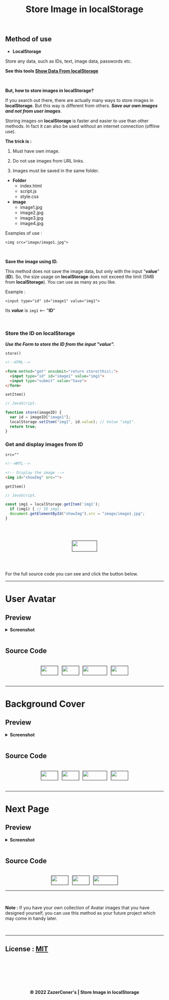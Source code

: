 <h1 align="center">Store Image in localStorage</h1>

<br>

## Method of use

- **LocalStorage**

Store any data, such as IDs, text, image data, passwords etc.

**See this tools [Show Data From localStorage](https://github.com/ZazerConer/Show-Data-From-localStorage)**

<br>

**But, how to store images in localStorage?**

If you search out there, there are actually many ways to store images in **localStorage**. But this way is different from others. **_Save our own images and not from user images_**.

Storing images on **localStorage** is faster and easier to use than other methods. In fact it can also be used without an internet connection (offline use).

**The trick is :**

1. Must have own image. 

2. Do not use images from URL links. 

3. Images must be saved in the same folder. 

- **Folder**
     - index.html 
     - script.js 
     - style.css 
- **image**
     - image1.jpg 
     - image2.jpg 
     - image3.jpg
     - image4.jpg

Examples of use : 

`<img src="image/image1.jpg">`

<br>

**Save the image using ID.**

This method does not save the image data, but only with the input "**value**" (**ID**). So, the size usage on **localStorage** does not exceed the limit (5MB from **localStorage**). You can use as many as you like.

Example : 

`<input type="id" id="image1" value="img1">` 

Its **_value_** is `img1` <-- "**ID**"

<br>

### Store the ID on localStorage

**_Use the Form to store the ID from the input "value"._**

`store()`

```html
<!--HTML-->

<form method="get" onsubmit="return store(this);">
  <input type="id" id="image1" value="img1">
  <input type="submit" value="Save">
</form>
```

`setItem()`

```javascript
// JavaScript.

function store(imageID) {
  var id = imageID["image1"];
  localStorage.setItem("img1", id.value); // Value "img1".
  return true;
}
```

### Get and display images from ID

`src=""`

```html
<!--HMTL-->

<!-- Display the image -->
<img id="showImg" src="">
```

`getItem()`

```javascript
// JavaScript.

const img1 = localStorage.getItem('img1');
  if (img1) { // ID img1.
  document.getElementById("showImg").src = "image/image1.jpg";
}
```

<br><br>

<div align="center">
<a href="">
<img width="80px" height="35px" src="https://img.shields.io/badge/DEMO-slateblue"></a>
</div>

<br><br>

For the full source code you can see and click the button below.

<hr>

# User Avatar

## Preview

<details>
<summary><strong>Screenshot</strong></summary>

_Responsive device_

<br>

**Desktop**
<img src="https://ik.imagekit.io/zazerconer/App/save-image-in-localstorage/avatar-desktop_dZIshlDhZ.png?ik-sdk-version=javascript-1.4.3&updatedAt=1667149015529" alt="zz-avatar-desktop">

**Tablet**
<div align="center"><img src="https://ik.imagekit.io/zazerconer/App/save-image-in-localstorage/avatar-tablet_wTtV3hP0c.png?ik-sdk-version=javascript-1.4.3&updatedAt=1667149022128" alt="zz-avatar-tablet" width="320px" height="479px"></div>

**Mobile**
<div align="center"><img src="https://ik.imagekit.io/zazerconer/App/save-image-in-localstorage/avatar-mobile_lEwhwSCZE.png?ik-sdk-version=javascript-1.4.3&updatedAt=1667149018698" alt="zz-avatar-mobile" width="280px" height="479px"></div>

</details>

<br>

## Source Code

<br>

<div align="center">
<a href="">
<img width="55px" height="30px" src="https://img.shields.io/badge/HTML-orangered"></a>
&nbsp;
<a href="">
<img width="55px" height="30px" src="https://img.shields.io/badge/CSS-dodgerblue"></a>
&nbsp;
<a href="">
<img width="78px" height="30px" src="https://img.shields.io/badge/JavaScript-gold"></a>
&nbsp;
<a href="">
<img width="55px" height="30px" src="https://img.shields.io/badge/Image-blueviolet"></a>
</div>

<br>
<hr>

# Background Cover

## Preview

<details>
<summary><strong>Screenshot</strong></summary>

_Responsive device_

<br>

**Desktop**
<img src="https://ik.imagekit.io/zazerconer/App/save-image-in-localstorage/background-desktop_zXUJ4jmJ-.png?ik-sdk-version=javascript-1.4.3&updatedAt=1667149020397" alt="zz-background-desktop">

**Tablet**
<div align="center"><img src="https://ik.imagekit.io/zazerconer/App/save-image-in-localstorage/background-tablet_pV3G_HvZ6.png?ik-sdk-version=javascript-1.4.3&updatedAt=1667149026444" alt="zz-background-tablet" width="320px" height="479px"></div>

**Mobile**
<div align="center"><img src="https://ik.imagekit.io/zazerconer/App/save-image-in-localstorage/background-mobile_R1-6yH-PB.png?ik-sdk-version=javascript-1.4.3&updatedAt=1667149024010" alt="zz-background-mobile" width="280px" height="479px"></div>

</details>

<br>

## Source Code

<br>

<div align="center">
<a href="">
<img width="55px" height="30px" src="https://img.shields.io/badge/HTML-orangered"></a>
&nbsp;
<a href="">
<img width="55px" height="30px" src="https://img.shields.io/badge/CSS-dodgerblue"></a>
&nbsp;
<a href="">
<img width="78px" height="30px" src="https://img.shields.io/badge/JavaScript-gold"></a>
&nbsp;
<a href="">
<img width="55px" height="30px" src="https://img.shields.io/badge/Image-blueviolet"></a>
</div>

<br>
<hr>

# Next Page

## Preview

<details>
<summary><strong>Screenshot</strong></summary>

_Responsive device_

<br>

**Desktop**
<img src="https://ik.imagekit.io/zazerconer/App/save-image-in-localstorage/page-desktop_F4Rq9RCnM.png?ik-sdk-version=javascript-1.4.3&updatedAt=1667149014690" alt="zz-page-desktop">

**Tablet**
<div align="center"><img src="https://ik.imagekit.io/zazerconer/App/save-image-in-localstorage/page-tablet_PZTOYSW9R.png?ik-sdk-version=javascript-1.4.3&updatedAt=1667149015536" alt="zz-page-tablet" width="320px" height="479px"></div>

**Mobile**
<div align="center"><img src="https://ik.imagekit.io/zazerconer/App/save-image-in-localstorage/page-mobile_AOGBimQuj.png?ik-sdk-version=javascript-1.4.3&updatedAt=1667149015456" alt="zz-page-mobile" width="280px" height="479px"></div>

</details>

<br>

## Source Code

<br>

<div align="center">
<a href="">
<img width="55px" height="30px" src="https://img.shields.io/badge/HTML-orangered"></a>
&nbsp;
<a href="">
<img width="55px" height="30px" src="https://img.shields.io/badge/CSS-dodgerblue"></a>
&nbsp;
<a href="">
<img width="78px" height="30px" src="https://img.shields.io/badge/JavaScript-gold"></a>
</div>

<hr>
<br>

**Note :** If you have your own collection of Avatar images that you have designed yourself, you can use this method as your future project which may come in handy later.

<br>
<hr>

## License : [MIT](https://github.com/ZazerConer/Store-Image-in-localStorage/blob/main/LICENSE)

<br><br><br><br><br>

<div align="center"><strong>© 2022 ZazerConer's | Store Image in localStorage</strong></div>





